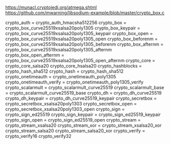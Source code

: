 
https://munacl.cryptojedi.org/atmega.shtml
https://github.com/mwarning/libsodium-example/blob/master/crypto_box.c

crypto_auth = crypto_auth_hmacsha512256
crypto_box = crypto_box_curve25519xsalsa20poly1305
crypto_box_keypair = crypto_box_curve25519xsalsa20poly1305_keypair
crypto_box_open = crypto_box_curve25519xsalsa20poly1305_open
crypto_box_beforenm = crypto_box_curve25519xsalsa20poly1305_beforenm
crypto_box_afternm = crypto_box_curve25519xsalsa20poly1305_afternm
crypto_box_open_afternm = crypto_box_curve25519xsalsa20poly1305_open_afternm
crypto_core = crypto_core_salsa20
crypto_core_hsalsa20
crypto_hashblocks = crypto_hash_sha512
crypto_hash = crypto_hash_sha512
crypto_onetimeauth = crypto_onetimeauth_poly1305
crypto_onetimeauth_verify = crypto_onetimeauth_poly1305_verify
crypto_scalarmult = crypto_scalarmult_curve25519
crypto_scalarmult_base = crypto_scalarmult_curve25519_base
crypto_dh = crypto_dh_curve25519
crypto_dh_keypair = crypto_dh_curve25519_keypair
crypto_secretbox = crypto_secretbox_xsalsa20poly1303
crypto_secretbox_open = crypto_secretbox_xsalsa20poly1303_open
crypto_sign = crypto_sign_ed25519
crypto_sign_keypair = crypto_sign_ed25519_keypair
crypto_sign_open = crypto_sign_ed25519_open
crypto_stream = crypto_stream_xsalsa20
crypto_stream_xor = crypto_stream_xsalsa20_xor
crypto_stream_salsa20
crypto_stream_salsa20_xor
crypto_verify = crypto_verify16
crypto_verify32
